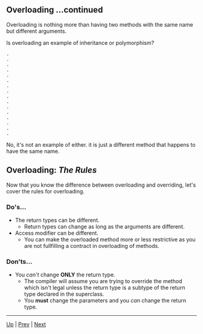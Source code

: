 ## Overloading ...continued

Overloading is nothing more than having two methods with the same name but different arguments.

Is overloading an example of inheritance or polymorphism?

```
.
.
.
.
.
.
.
.
.
.
.
.
.
.
.
.
```

No, it's not an example of either.  it is just a different method that happens to have the same name.

## Overloading: _The Rules_

Now that you know the difference between overloading and overriding, let's cover the rules for overloading.

### Do's...
* The return types can be different.
  * Return types can change as long as the arguments are different.
* Access modifier can be different.
  * You can make the overloaded method more or less restrictive as you are not fullfilling a contract in overloading of methods.


### Don'ts...
* You _can't_ change **ONLY** the return type.
  * The compiler will assume you are trying to override the method which isn't legal unless the return type is a subtype of the return type declared in the superclass.
  * You **must** change the parameters and you _can_ change the return type.
  
  
<hr>

[Up](../master/README.md) | [Prev](https://github.com/robrides/methodoverloading/blob/master/overloadOverride.md) | [Next](https://github.com/robrides/methodoverloading/blob/master/overloadMethodChoiceAutoboxing.md)